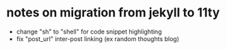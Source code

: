 # notes on migration from jekyll to 11ty

- change "sh" to "shell" for code snippet highlighting
- fix "post_url" inter-post linking (ex random thoughts blog)
